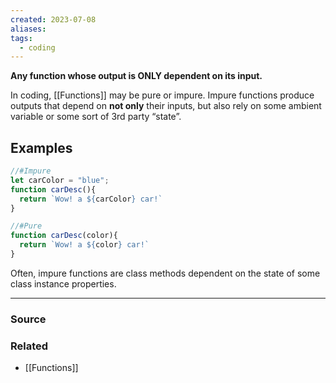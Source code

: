 ```yaml
---
created: 2023-07-08
aliases: 
tags:
  - coding
---
```

**Any function whose output is ONLY dependent on its input.**

In coding, [[Functions]] may be pure or impure. Impure functions produce outputs that depend on **not only** their inputs, but also rely on some ambient variable or some sort of 3rd party “state”.

## Examples

```jsx
//#Impure
let carColor = "blue";
function carDesc(){ 
  return `Wow! a ${carColor} car!`
}

//#Pure
function carDesc(color){ 
  return `Wow! a ${color} car!`
}
```

 Often, impure functions are class methods dependent on the state of some class instance properties.

****
### Source

### Related
- [[Functions]]